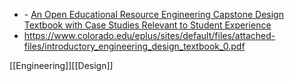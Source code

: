   - \- [An Open Educational Resource Engineering Capstone Design
    Textbook with Case Studies Relevant to Student
    Experience](http://capstonedesigncommunity.org/sites/default/files/proceedings_papers/OER%20Design%20Text.pdf)
  - https://www.colorado.edu/eplus/sites/default/files/attached-files/introductory_engineering_design_textbook_0.pdf

[[Engineering]][[Design]]